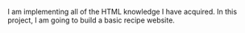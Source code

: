 I am implementing all of the HTML knowledge I have acquired. In this project, I am going to build a basic recipe website.

